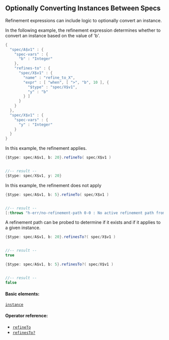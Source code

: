 ## Optionally Converting Instances Between Specs

Refinement expressions can include logic to optionally convert an instance.

In the following example, the refinement expression determines whether to convert an instance based on the value of 'b'.

```java
{
  "spec/A$v1" : {
    "spec-vars" : {
      "b" : "Integer"
    },
    "refines-to" : {
      "spec/X$v1" : {
        "name" : "refine_to_X",
        "expr" : [ "when", [ ">", "b", 10 ], {
          "$type" : "spec/X$v1",
          "y" : "b"
        } ]
      }
    }
  },
  "spec/X$v1" : {
    "spec-vars" : {
      "y" : "Integer"
    }
  }
}
```

In this example, the refinement applies.

```java
{$type: spec/A$v1, b: 20}.refineTo( spec/X$v1 )


//-- result --
{$type: spec/X$v1, y: 20}
```

In this example, the refinement does not apply

```java
{$type: spec/A$v1, b: 5}.refineTo( spec/X$v1 )


//-- result --
[:throws "h-err/no-refinement-path 0-0 : No active refinement path from 'spec/A$v1' to 'spec/X$v1'"]
```

A refinement path can be probed to determine if it exists and if it applies to a given instance.

```java
{$type: spec/A$v1, b: 20}.refinesTo?( spec/X$v1 )


//-- result --
true
```

```java
{$type: spec/A$v1, b: 5}.refinesTo?( spec/X$v1 )


//-- result --
false
```

#### Basic elements:

[`instance`](../jadeite-basic-syntax-reference.md#instance)

#### Operator reference:

* [`refineTo`](../jadeite-full-reference.md#refineTo)
* [`refinesTo?`](../jadeite-full-reference.md#refinesTo_Q)


